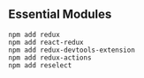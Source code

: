 ## Essential Modules

```make
npm add redux
npm add react-redux
npm add redux-devtools-extension
npm add redux-actions
npm add reselect
```
